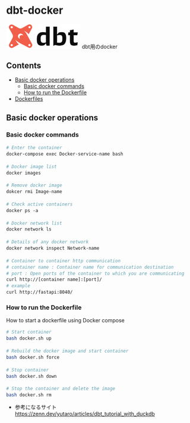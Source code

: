# dbt-docker
<img src="image/dbt.png" width="200">
dbt用のdocker

## Contents
* [Basic docker operations](#basic-docker-operations)
    * [Basic docker commands](#basic-docker-commands)
    * [How to run the Dockerfile](#how-to-run-the-dockerfile)
* [Dockerfiles](#dockerfiles)

## Basic docker operations
### Basic docker commands
```Dockerfile
# Enter the container
docker-compose exec Docker-service-name bash

# Docker image list
docker images

# Remove docker image
dokcer rmi Image-name

# Check active containers
docker ps -a

# Docker network list
docker network ls

# Details of any docker network
docker network inspect Network-name

# Container to container http communication
# container name : Container name for communication destination
# port : Open ports of the container to which you are communicating
curl http://[container name]:[port]/
# example
curl http://fastapi:8040/
```


### How to run the Dockerfile
How to start a dockerfile using Docker compose
```bash
# Start container
bash docker.sh up

# Rebuild the docker image and start container
bash docker.sh force

# Stop container
bash docker.sh down

# Stop the container and delete the image
bash docker.sh rm 
```


* 参考になるサイト
https://zenn.dev/yutaro/articles/dbt_tutorial_with_duckdb